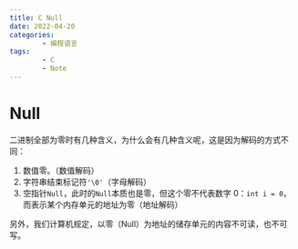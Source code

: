 ```yaml
---
title: C Null
date: 2022-04-20
categories:
        - 编程语言
tags:
        - C
        - Note
---
```


# Null

二进制全部为零时有几种含义，为什么会有几种含义呢，这是因为解码的方式不同：

1. 数值零。（数值解码）
2. 字符串结束标记符`'\0'`（字母解码）
3. 空指针`Null`，此时的`Null`本质也是零，但这个零不代表数字 0：`int i = 0`，而表示某个内存单元的地址为零（地址解码）

另外，我们计算机规定，以零（Null）为地址的储存单元的内容不可读，也不可写。
